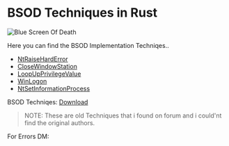 # BSOD Techniques in Rust &nbsp;&nbsp;&nbsp;&nbsp; 

![Blue Screen Of Death](https://cdn.mos.cms.futurecdn.net/PJyEybKyQhGBpM4QXw7ccH.jpg)

Here you can find the BSOD Implementation Techniqes..

* [NtRaiseHardError](./bsod_NtRaiseHardError/)
* [CloseWindowStation](./closewindowstation/)
* [LoopUpPrivilegeValue](./lookupprivilegevalue/)
* [WinLogon](./ntsd_winlogon/)
* [NtSetInformationProcess](./ntsetinformationprocess/)

BSOD Techniqes: [Download](https://download.5mukx.site/#/home?url=https://github.com/Whitecat18/Rust-for-Malware-Development/tree/main/BSOD)


> NOTE: These are old Techniques that i found on forum and i could'nt find the original authors. 

For Errors DM: 